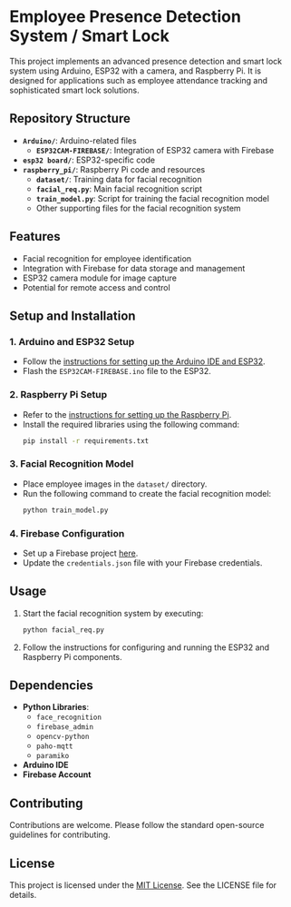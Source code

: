
# Employee Presence Detection System / Smart Lock

This project implements an advanced presence detection and smart lock system using Arduino, ESP32 with a camera, and Raspberry Pi. It is designed for applications such as employee attendance tracking and sophisticated smart lock solutions.

## Repository Structure

- **`Arduino/`**: Arduino-related files
  - **`ESP32CAM-FIREBASE/`**: Integration of ESP32 camera with Firebase
- **`esp32 board/`**: ESP32-specific code
- **`raspberry_pi/`**: Raspberry Pi code and resources
  - **`dataset/`**: Training data for facial recognition
  - **`facial_req.py`**: Main facial recognition script
  - **`train_model.py`**: Script for training the facial recognition model
  - Other supporting files for the facial recognition system

## Features

- Facial recognition for employee identification
- Integration with Firebase for data storage and management
- ESP32 camera module for image capture
- Potential for remote access and control

## Setup and Installation

### 1. Arduino and ESP32 Setup

- Follow the [instructions for setting up the Arduino IDE and ESP32](#).
- Flash the `ESP32CAM-FIREBASE.ino` file to the ESP32.

### 2. Raspberry Pi Setup

- Refer to the [instructions for setting up the Raspberry Pi](#).
- Install the required libraries using the following command:
  ```sh
  pip install -r requirements.txt
  ```

### 3. Facial Recognition Model

- Place employee images in the `dataset/` directory.
- Run the following command to create the facial recognition model:
  ```sh
  python train_model.py
  ```

### 4. Firebase Configuration

- Set up a Firebase project [here](https://firebase.google.com/).
- Update the `credentials.json` file with your Firebase credentials.

## Usage

1. Start the facial recognition system by executing:
   ```sh
   python facial_req.py
   ```
2. Follow the instructions for configuring and running the ESP32 and Raspberry Pi components.

## Dependencies

- **Python Libraries**:
  - `face_recognition`
  - `firebase_admin`
  - `opencv-python`
  - `paho-mqtt`
  - `paramiko`
- **Arduino IDE**
- **Firebase Account**

## Contributing

Contributions are welcome. Please follow the standard open-source guidelines for contributing.

## License

This project is licensed under the [MIT License](LICENSE). See the LICENSE file for details.

